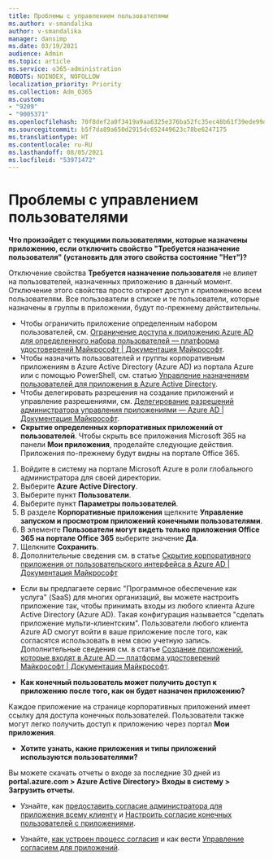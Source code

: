 ```yaml
---
title: Проблемы с управлением пользователями
ms.author: v-smandalika
author: v-smandalika
manager: dansimp
ms.date: 03/19/2021
audience: Admin
ms.topic: article
ms.service: o365-administration
ROBOTS: NOINDEX, NOFOLLOW
localization_priority: Priority
ms.collection: Adm_O365
ms.custom:
- "9209"
- "9005371"
ms.openlocfilehash: 70f8def2a0f3419a9aa6325e376ba52fc35ec48b61f39ede99d7e58cd6c6c464
ms.sourcegitcommit: b5f7da89a650d2915dc652449623c78be6247175
ms.translationtype: HT
ms.contentlocale: ru-RU
ms.lasthandoff: 08/05/2021
ms.locfileid: "53971472"
---
```

# <a name="user-management-issues"></a>Проблемы с управлением пользователями

**Что произойдет с текущими пользователями, которые назначены приложению, если отключить свойство "Требуется назначение пользователя" (установить для этого свойства состояние "Нет")?**

Отключение свойства **Требуется назначение пользователя** не влияет на пользователей, назначенных приложению в данный момент. Отключение этого свойства просто откроет доступ к приложению всем пользователям. Все пользователи в списке и те пользователи, которые назначены в группы в приложении, будут по-прежнему действительны.

- Чтобы ограничить приложение определенным набором пользователей, см. [Ограничение доступа к приложению Azure AD для определенного набора пользователей — платформа удостоверений Майкрософт | Документация Майкрософт](https://docs.microsoft.com/azure/active-directory/develop/howto-restrict-your-app-to-a-set-of-users#:~:text=Select%20the%20application%20you%20want%2cand%20set%20it%20to%20Yes.).
- Чтобы назначить пользователей и группы корпоративным приложениям в Azure Active Directory (Azure AD) из портала Azure или с помощью PowerShell, см. статью [Управление назначением пользователей для приложения в Azure Active Directory](https://docs.microsoft.com/azure/active-directory/manage-apps/assign-user-or-group-access-portal).
- Чтобы делегировать разрешения на создание приложений и управление разрешениями, см. [Делегирование разрешений администратора управления приложениями — Azure AD | Документация Майкрософт](https://docs.microsoft.com/azure/active-directory/roles/delegate-app-roles).
- **Скрытие определенных корпоративных приложений от пользователей**. Чтобы скрыть все приложения Microsoft 365 на панели **Мои приложения**, проделайте следующие действия. Приложения по-прежнему будут видны на портале Office 365.

 1. Войдите в систему на портале Microsoft Azure в роли глобального администратора для своей директории. 
 2. Выберите **Azure Active Directory**. 
 3. Выберите пункт **Пользователи**. 
 4. Выберите пункт **Параметры пользователей**. 
 5. В разделе **Корпоративные приложения** щелкните **Управление запуском и просмотром приложений конечными пользователями**. 
 6. В элементе **Пользователи могут видеть только приложения Office 365 на портале Office 365** выберите значение **Да**. 
 7. Щелкните **Сохранить**. 
 8. Дополнительные сведения см. в статье [Скрытие корпоративного приложения от пользовательского интерфейса в Azure AD | Документация Майкрософт](https://docs.microsoft.com/azure/active-directory/manage-apps/hide-application-from-user-portal#:~:text=%20Hide%20an%20application%20from%20the%20end%20user,6%20Click%20Properties.%207%20Click%20Save.%20See%20More.)

- Если вы предлагаете сервис "Программное обеспечение как услуга" (SaaS) для многих организаций, вы можете настроить приложение так, чтобы принимать входы из любого клиента Azure Active Directory (Azure AD). Такая конфигурация называется "сделать приложение мульти-клиентским". Пользователи любого клиента Azure AD смогут войти в ваше приложение после того, как согласятся использовать в нем свою учетную запись. Дополнительные сведения см. в статье [Создание приложений, которые входят в Azure AD — платформа удостоверений Майкрософт | Документация Майкрософт](https://docs.microsoft.com/azure/active-directory/develop/howto-convert-app-to-be-multi-tenant).

- **Как конечный пользователь может получить доступ к приложению после того, как он будет назначен приложению?**

Каждое приложение на странице корпоративных приложений имеет ссылку для доступа конечных пользователей. Пользователи также могут легко получить доступ к приложению через портал **Мои приложения**.

- **Хотите узнать, какие приложения и типы приложений используются пользователями?**

Вы можете скачать отчеты о входе за последние 30 дней из **portal.azure.com > Azure Active Directory> Входы в систему > Загрузить отчеты**.

- Узнайте, как [предоставить согласие администратора для приложения всему клиенту](https://docs.microsoft.com/azure/active-directory/manage-apps/grant-admin-consent) и [Настроить согласие конечных пользователей с приложениями](https://docs.microsoft.com/azure/active-directory/manage-apps/configure-user-consent).

- Узнайте, [как устроен процесс согласия](https://docs.microsoft.com/azure/active-directory/develop/v2-permissions-and-consent) и как вести [Управление согласием для приложений](https://docs.microsoft.com/azure/active-directory/manage-apps/manage-consent-requests).



